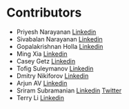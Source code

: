 # Contributors
* Priyesh Narayanan [Linkedin](https://www.linkedin.com/in/priyeshnarayanan)
* Sivabalan Narayanan [Linkedin](https://www.linkedin.com/in/sivabalan-narayanan-1040b45)
* Gopalakrishnan Holla [Linkedin](https://www.linkedin.com/in/vgkholla)
* Ming Xia [Linkedin](https://www.linkedin.com/in/ming-xia-576aa118)
* Casey Getz [Linkedin](https://www.linkedin.com/in/caseygetz)
* Tofig Suleymanov [Linkedin](https://www.linkedin.com/in/tofig)
* Dmitry Nikiforov [Linkedin](https://www.linkedin.com/in/dmitrynikiforov)
* Arjun AV [Linkedin](https://in.linkedin.com/in/arjunshenoylinkedin)
* Sriram Subramanian [Linkedin](https://www.linkedin.com/in/sriramsubramanian2
)     [Twitter](https://twitter.com/sriramsubram)
* Terry Li [Linkedin](https://www.linkedin.com/in/terrylicmu)